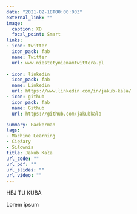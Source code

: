 ```yaml
---
date: "2021-02-18T00:00:00Z"
external_link: ""
image:
  caption: XD
  focal_point: Smart
links:
- icon: twitter
  icon_pack: fab
  name: Twitter
  url: www.niestetyniemamtwittera.pl
  
- icon: linkedin
  icon_pack: fab
  name: Linkedin
  url: https://www.linkedin.com/in/jakub-kala/
- icon: github
  icon_pack: fab
  name: Github
  url: https://github.com/jakubkala

summary: Hackerman
tags:
- Machine Learning
- Ciężary
- Siłownia
title: Jakub Kała
url_code: ""
url_pdf: ""
url_slides: ""
url_video: ""
---
```


HEJ TU KUBA

Lorem ipsum
